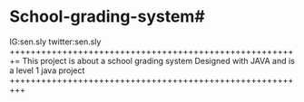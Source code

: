 # School-grading-system#



IG:sen.sly
twitter:sen.sly
+++++++++++++++++++++++++++++++++++++++++++++++++++++++=
This project is about a school grading system
Designed with JAVA and is a level 1 java project                  
+++++++++++++++++++++++++++++++++++++++++++++++++++++++++
